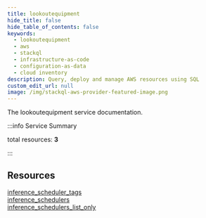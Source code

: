 ```yaml
---
title: lookoutequipment
hide_title: false
hide_table_of_contents: false
keywords:
  - lookoutequipment
  - aws
  - stackql
  - infrastructure-as-code
  - configuration-as-data
  - cloud inventory
description: Query, deploy and manage AWS resources using SQL
custom_edit_url: null
image: /img/stackql-aws-provider-featured-image.png
---
```


The lookoutequipment service documentation.

:::info Service Summary

<div class="row">
<div class="providerDocColumn">
<span>total resources:&nbsp;<b>3</b></span><br />
</div>
</div>

:::

## Resources
<div class="row">
<div class="providerDocColumn">
<a href="/services/lookoutequipment/inference_scheduler_tags/">inference_scheduler_tags</a><br />
<a href="/services/lookoutequipment/inference_schedulers/">inference_schedulers</a>
</div>
<div class="providerDocColumn">
<a href="/services/lookoutequipment/inference_schedulers_list_only/">inference_schedulers_list_only</a>
</div>
</div>